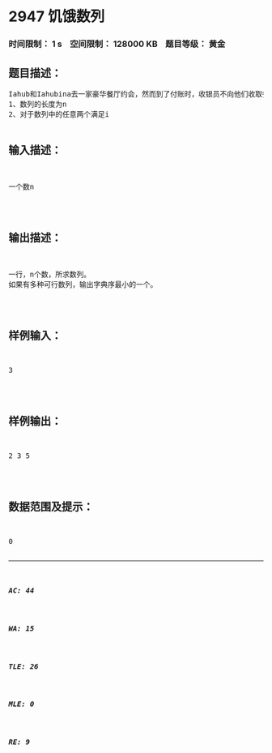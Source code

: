 # 2947 饥饿数列   
### 时间限制： 1 s&nbsp;&nbsp;&nbsp;&nbsp;空间限制： 128000 KB&nbsp;&nbsp;&nbsp;&nbsp;题目等级： 黄金  
## 题目描述：  

<pre>
Iahub和Iahubina去一家豪华餐厅约会，然而到了付账时，收银员不向他们收取餐费，而是要求他们写出一个数列。对这个数列的要求如下：
1、数列的长度为n
2、对于数列中的任意两个满足i<j的数ai、aj，要求ai<aj。
3、对于数列中的任意两个满足i<j的数ai、aj，要求ai不能整除aj。
</pre>
  
  
## 输入描述：  

<pre>
一个数n
</pre>
  
  
## 输出描述：  

<pre>
一行，n个数，所求数列。
如果有多种可行数列，输出字典序最小的一个。
</pre>
  
  
## 样例输入：  

<pre>
3
</pre>
  
  
## 样例输出：  

<pre>
2 3 5
</pre>
  
  
## 数据范围及提示：  

<pre>
0<n<=105
</pre>
  
  
***  

##### AC: 44  
##### WA: 15  
##### TLE: 26  
##### MLE: 0  
##### RE: 9  
